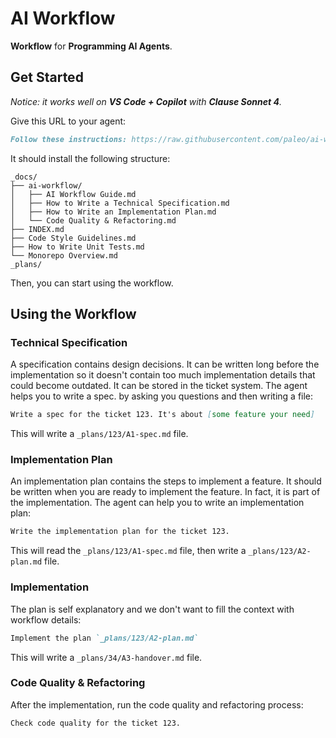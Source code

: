 # AI Workflow

**Workflow** for **Programming AI Agents**.

## Get Started

_Notice: it works well on **VS Code + Copilot** with **Clause Sonnet 4**._

Give this URL to your agent:

```markdown
Follow these instructions: https://raw.githubusercontent.com/paleo/ai-workflow/refs/heads/main/bootstrap.md
```

It should install the following structure:

```text
_docs/
├── ai-workflow/
│   ├── AI Workflow Guide.md
│   ├── How to Write a Technical Specification.md
│   ├── How to Write an Implementation Plan.md
│   └── Code Quality & Refactoring.md
├── INDEX.md
├── Code Style Guidelines.md
├── How to Write Unit Tests.md
└── Monorepo Overview.md
_plans/
```

Then, you can start using the workflow.

## Using the Workflow

### Technical Specification

A specification contains design decisions. It can be written long before the implementation so it doesn't contain too much implementation details that could become outdated. It can be stored in the ticket system. The agent helps you to write a spec. by asking you questions and then writing a file:

```markdown
Write a spec for the ticket 123. It's about [some feature your need]
```

This will write a `_plans/123/A1-spec.md` file.

### Implementation Plan

An implementation plan contains the steps to implement a feature. It should be written when you are ready to implement the feature. In fact, it is part of the implementation. The agent can help you to write an implementation plan:

```markdown
Write the implementation plan for the ticket 123.
```

This will read the `_plans/123/A1-spec.md` file, then write a `_plans/123/A2-plan.md` file.

### Implementation

The plan is self explanatory and we don't want to fill the context with workflow details:

```markdown
Implement the plan `_plans/123/A2-plan.md`
```

This will write a `_plans/34/A3-handover.md` file.

### Code Quality & Refactoring

After the implementation, run the code quality and refactoring process:

```markdown
Check code quality for the ticket 123.
```
